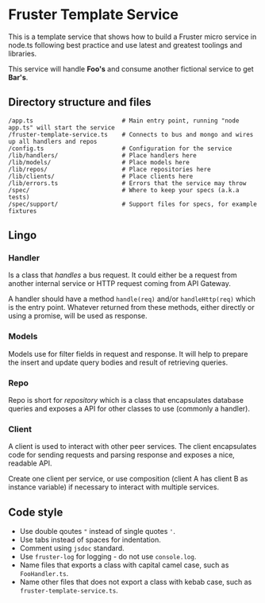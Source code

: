 # Fruster Template Service

This is a template service that shows how to build a Fruster micro service in node.ts
following best practice and use latest and greatest toolings and libraries.

This service will handle **Foo's** and consume another fictional service to get **Bar's**.

## Directory structure and files

```
/app.ts                         # Main entry point, running "node app.ts" will start the service
/fruster-template-service.ts    # Connects to bus and mongo and wires up all handlers and repos
/config.ts                      # Configuration for the service
/lib/handlers/                  # Place handlers here
/lib/models/                    # Place models here
/lib/repos/                  	# Place repositories here
/lib/clients/                  	# Place clients here
/lib/errors.ts                  # Errors that the service may throw
/spec/                          # Where to keep your specs (a.k.a tests)
/spec/support/                  # Support files for specs, for example fixtures
```

## Lingo

### Handler

Is a class that _handles_ a bus request. It could either be a request from another internal service or HTTP request
coming from API Gateway.

A handler should have a method `handle(req)` and/or `handleHttp(req)` which is the entry point.
Whatever returned from these methods, either directly or using a promise, will be used as response.

### Models

Models use for filter fields in request and response. It will help to prepare the insert and update query bodies and result of retrieving queries.

### Repo

Repo is short for _repository_ which is a class that encapsulates database queries and exposes a API for other
classes to use (commonly a handler).

### Client

A client is used to interact with other peer services. The client encapsulates code for sending
requests and parsing response and exposes a nice, readable API.

Create one client per service, or use composition (client A has client B as instance variable) if necessary to
interact with multiple services.

## Code style

* Use double qoutes `"` instead of single quotes `'`.
* Use tabs instead of spaces for indentation.
* Comment using `jsdoc` standard.
* Use `fruster-log` for logging - do not use `console.log`.
* Name files that exports a class with capital camel case, such as `FooHandler.ts`.
* Name other files that does not export a class with kebab case, such as `fruster-template-service.ts`.
